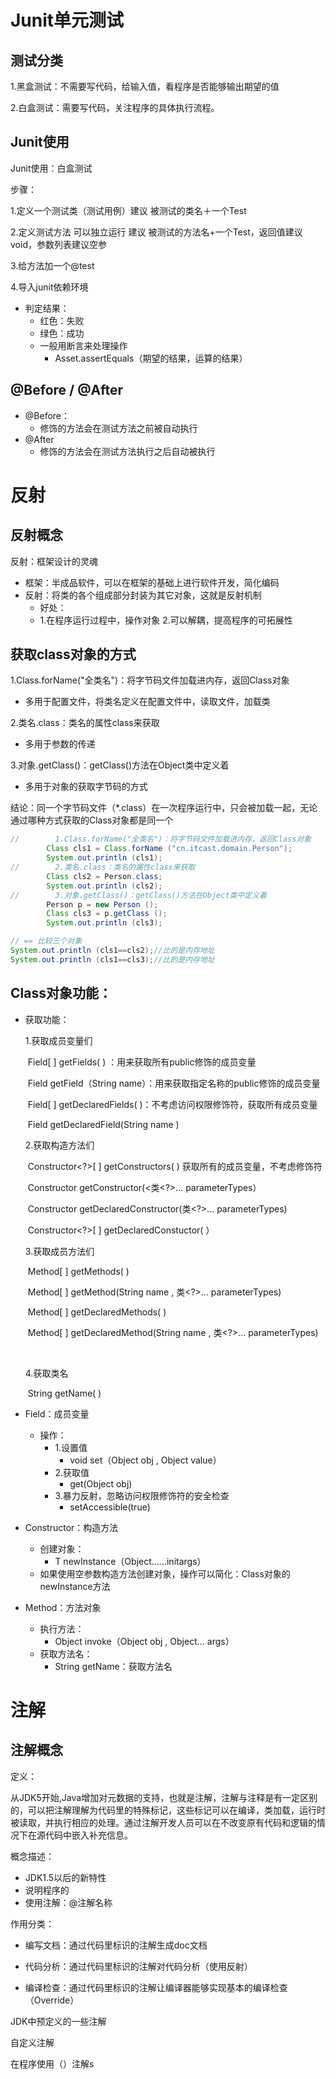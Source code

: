 # Junit单元测试

## 测试分类

1.黑盒测试：不需要写代码，给输入值，看程序是否能够输出期望的值

2.白盒测试：需要写代码，关注程序的具体执行流程。

## Junit使用

Junit使用：白盒测试

步骤：

1.定义一个测试类（测试用例）建议 被测试的类名＋一个Test

2.定义测试方法 可以独立运行 建议 被测试的方法名+一个Test，返回值建议void，参数列表建议空参

3.给方法加一个@test

4.导入junit依赖环境

- 判定结果：
  - 红色：失败
  - 绿色：成功
  - 一般用断言来处理操作
    - Asset.assertEquals（期望的结果，运算的结果）

## @Before / @After

- @Before：
  - 修饰的方法会在测试方法之前被自动执行
- @After
  - 修饰的方法会在测试方法执行之后自动被执行

# 反射

## 反射概念

反射：框架设计的灵魂

- 框架：半成品软件，可以在框架的基础上进行软件开发，简化编码
- 反射：将类的各个组成部分封装为其它对象，这就是反射机制
  - 好处：
  - 1.在程序运行过程中，操作对象
    2.可以解耦，提高程序的可拓展性

## 获取class对象的方式

1.Class.forName("全类名")：将字节码文件加载进内存，返回Class对象

* 多用于配置文件，将类名定义在配置文件中，读取文件，加载类

2.类名.class：类名的属性class来获取

- 多用于参数的传递

3.对象.getClass()：getClass()方法在Object类中定义着

- 多用于对象的获取字节码的方式

结论：同一个字节码文件（*.class）在一次程序运行中，只会被加载一起，无论通过哪种方式获取的Class对象都是同一个

```java
//        1.Class.forName("全类名")：将字节码文件加载进内存，返回Class对象
        Class cls1 = Class.forName ("cn.itcast.domain.Person");
        System.out.println (cls1);
//        2.类名.class：类名的属性class来获取
        Class cls2 = Person.class;
        System.out.println (cls2);
//        3.对象.getClass()：getClass()方法在Object类中定义着
        Person p = new Person ();
        Class cls3 = p.getClass ();
        System.out.println (cls3);

// == 比较三个对象
System.out.println (cls1==cls2);//比的是内存地址
System.out.println (cls1==cls3);//比的是内存地址
```



## Class对象功能：

- 获取功能：

  1.获取成员变量们

  ​	 Field[ ] getFields( ) ：用来获取所有public修饰的成员变量

  ​	 Field getField（String name）：用来获取指定名称的public修饰的成员变量

  

  ​	 Field[ ] getDeclaredFields( )：不考虑访问权限修饰符，获取所有成员变量

  ​     Field getDeclaredField(String name )

  

  2.获取构造方法们

  ​	 Constructor<?>[ ] getConstructors( ) 获取所有的成员变量，不考虑修饰符

  ​	 Constructor<T> getConstructor(<类<?>... parameterTypes）

  

  ​	 Constructor<T> getDeclaredConstructor(类<?>... parameterTypes)

  ​     Constructor<?>[ ] getDeclaredConstuctor( ）

  3.获取成员方法们

  ​	 Method[ ] getMethods( )

  ​	 Method[ ] getMethod(String name , 类<?>... parameterTypes)

  

  ​	 Method[ ] getDeclaredMethods( )

  ​	 Method[ ] getDeclaredMethod(String name , 类<?>... parameterTypes)

  ​	 

  4.获取类名

  ​	 String getName( )

- Field：成员变量
  - 操作：
    - 1.设置值
      - void set（Object obj , Object value）
    - 2.获取值
      - get(Object obj)
    - 3.暴力反射，忽略访问权限修饰符的安全检查
      - setAccessible(true)
- Constructor：构造方法
  - 创建对象：
    - T newInstance（Object......initargs）
  - 如果使用空参数构造方法创建对象，操作可以简化：Class对象的newInstance方法
- Method：方法对象
  - 执行方法：
    - Object invoke（Object obj , Object... args）
  - 获取方法名：
    - String getName：获取方法名

# 注解

## 注解概念

定义：

从JDK5开始,Java增加对元数据的支持，也就是注解，注解与注释是有一定区别的，可以把注解理解为代码里的特殊标记，这些标记可以在编译，类加载，运行时被读取，并执行相应的处理。通过注解开发人员可以在不改变原有代码和逻辑的情况下在源代码中嵌入补充信息。

概念描述：

- JDK1.5以后的新特性
- 说明程序的
- 使用注解：@注解名称

作用分类：

- 编写文档：通过代码里标识的注解生成doc文档



- 代码分析：通过代码里标识的注解对代码分析（使用反射）



- 编译检查：通过代码里标识的注解让编译器能够实现基本的编译检查（Override）

JDK中预定义的一些注解

自定义注解

在程序使用（）注解s

